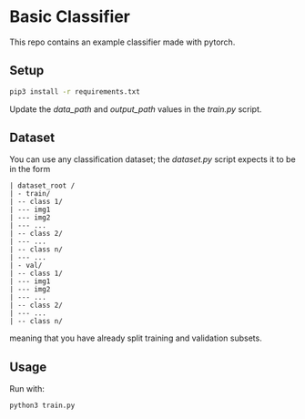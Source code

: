 # Basic Classifier

This repo contains an example classifier made with pytorch.

## Setup

```bash
pip3 install -r requirements.txt
```

Update the *data_path* and *output_path* values in the *train.py* script.

## Dataset

You can use any classification dataset; the *dataset.py* script expects it to be in the form

```
| dataset_root /
| - train/
| -- class 1/
| --- img1
| --- img2
| --- ...
| -- class 2/
| --- ...
| -- class n/
| --- ...
| - val/
| -- class 1/
| --- img1
| --- img2
| --- ...
| -- class 2/
| --- ...
| -- class n/
```

meaning that you have already split training and validation subsets.

## Usage

Run with:

```bash
python3 train.py
```
